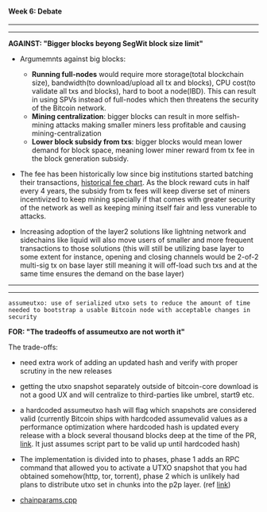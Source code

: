 #### Week 6: Debate
---
---

**AGAINST: "Bigger blocks beyong SegWit block size limit"**
- Argumemnts against big blocks:
    - **Running full-nodes** would require more storage(total blockchain size), bandwidth(to download/upload all tx and blocks), CPU cost(to validate all txs and blocks), hard to boot a node(IBD). This can result in using SPVs instead of full-nodes which then threatens the security of the Bitcoin network. 
    - **Mining centralization**: bigger blocks can result in more selfish-mining attacks making smaller miners less profitable and causing mining-centralization
    - **Lower block subsidy from txs**: bigger blocks would mean lower demand for block space, meaning lower miner reward from tx fee in the block generation subsidy. 

- The fee has been historically low since big institutions started batching their transactions,  [historical fee chart](https://bitinfocharts.com/comparison/bitcoin-transactionfees.html#alltime). As the block reward cuts in half every 4 years, the subsidy from tx fees will keep diverse set of miners incentivized to keep mining specially if that comes with greater security of the network as well as keeping mining itself fair and less vunerable to attacks.

- Increasing adoption of the layer2 solutions like lightning network and sidechains like liquid will also move users of smaller and more frequent transactions to those solutions (this will still be utilizing base layer to some extent for instance, opening and closing channels would be 2-of-2 multi-sig tx on base layer still meaning it will off-load such txs and at the same time ensures the demand on the base layer)

---
---


`
assumeutxo: use of serialized utxo sets to reduce the amount of time needed to bootstrap a usable Bitcoin node with acceptable changes in security
`

**FOR: "The tradeoffs of assumeutxo are not worth it"**

The trade-offs:
- need extra work of adding an updated hash and verify with proper scrutiny in the new releases
- getting the utxo snapshot separately outside of bitcoin-core download is not a good UX and will centralize to third-parties like umbrel, start9 etc.

- a hardcoded assumeutxo hash will flag which snapshots are considered valid
(currently Bitcoin ships with hardcoded assumevalid values as a performance optimization where hardcoded hash is updated every release with a block several thousand blocks deep at the time of the PR, [link](https://bitcoin.stackexchange.com/questions/88652/does-assumevalid-lower-the-security-of-bitcoin). It just assumes script part to be valid up until hardcoded hash)

- The implementation is divided into to phases, phase 1 adds an RPC command that allowed you to activate a UTXO snapshot that you had obtained somehow(http, tor, torrent), phase 2 which is unlikely had plans to distribute utxo set in chunks into the p2p layer. (ref [link](https://btctranscripts.com/london-bitcoin-devs/2021-11-02-socratic-seminar-assumeutxo/#assumedvalid-and-checkpoints))

- [chainparams.cpp](https://github.com/bitcoin/bitcoin/blob/50422b770a40f5fa964201d1e99fd6b5dc1653ca/src/chainparams.cpp#L166)

